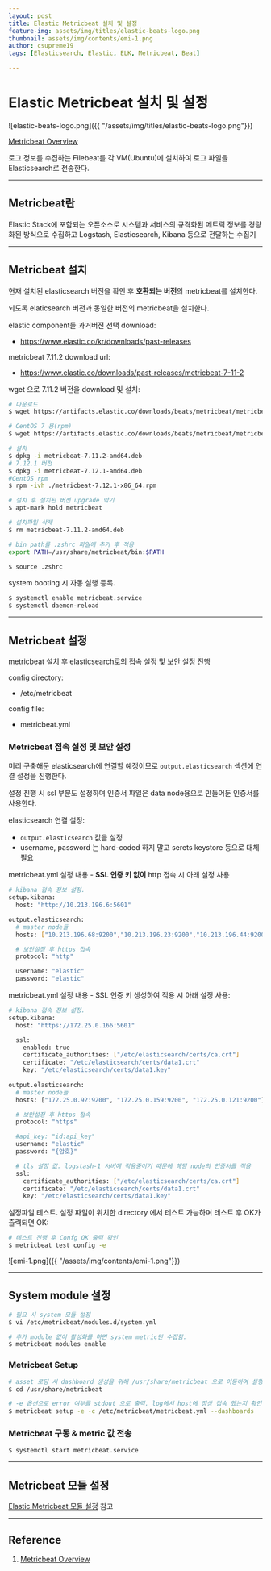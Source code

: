 ```yaml
---
layout: post
title: Elastic Metricbeat 설치 및 설정
feature-img: assets/img/titles/elastic-beats-logo.png
thumbnail: assets/img/contents/emi-1.png
author: csupreme19
tags: [Elasticsearch, Elastic, ELK, Metricbeat, Beat]

---
```


# Elastic Metricbeat 설치 및 설정

![elastic-beats-logo.png]({{ "/assets/img/titles/elastic-beats-logo.png"}})

[Metricbeat Overview](https://www.elastic.co/guide/en/beats/metricbeat/current/metricbeat-overview.html)

로그 정보를 수집하는 Filebeat를 각 VM(Ubuntu)에 설치하여 로그 파일을 Elasticsearch로 전송한다.

---
## Metricbeat란

Elastic Stack에 포함되는 오픈소스로 시스템과 서비스의 규격화된 메트릭 정보를 경량화된 방식으로 수집하고 Logstash, Elasticsearch, Kibana 등으로 전달하는 수집기

---
## Metricbeat 설치
현재 설치된 elasticsearch 버전을 확인 후 **호환되는 버전**의 metricbeat를 설치한다.

되도록 elaticsearch 버전과 동일한 버전의 metricbeat을 설치한다.

elastic component들 과거버전 선택 download:
  - https://www.elastic.co/kr/downloads/past-releases

metricbeat 7.11.2 download url:
  - https://www.elastic.co/downloads/past-releases/metricbeat-7-11-2

wget 으로 7.11.2 버전을 download 및 설치:
```sh
# 다운로드
$ wget https://artifacts.elastic.co/downloads/beats/metricbeat/metricbeat-7.11.2-amd64.deb

# CentOS 7 용(rpm)
$ wget https://artifacts.elastic.co/downloads/beats/metricbeat/metricbeat-7.12.1-x86_64.rpm

# 설치
$ dpkg -i metricbeat-7.11.2-amd64.deb
# 7.12.1 버전
$ dpkg -i metricbeat-7.12.1-amd64.deb
#CentOS rpm
$ rpm -ivh ./metricbeat-7.12.1-x86_64.rpm

# 설치 후 설치된 버전 upgrade 막기
$ apt-mark hold metricbeat

# 설치파일 삭제
$ rm metricbeat-7.11.2-amd64.deb

# bin path를 .zshrc 파일에 추가 후 적용
export PATH=/usr/share/metricbeat/bin:$PATH

$ source .zshrc
```

system booting 시 자동 실행 등록.
```sh
$ systemctl enable metricbeat.service
$ systemctl daemon-reload
```



---
## Metricbeat 설정
metricbeat 설치 후 elasticsearch로의 접속 설정 및 보안 설정 진행

config directory:
  - /etc/metricbeat

config file:
  - metricbeat.yml

### Metricbeat 접속 설정 및 보안 설정
미리 구축해둔 elasticsearch에 연결할 예정이므로 `output.elasticsearch` 섹션에 연결 설정을 진행한다.

설정 진행 시 ssl 부분도 설정하며 인증서 파일은 data node용으로 만들어둔 인증서를 사용한다.

elasticsearch 연결 설정:
  - `output.elasticsearch` 값을 설정
  - username, password 는 hard-coded 하지 말고 serets keystore 등으로 대체 필요

metricbeat.yml 설정 내용 - **SSL 인증 키 없이** http 접속 시 아래 설정 사용
```sh
# kibana 접속 정보 설정.
setup.kibana:
  host: "http://10.213.196.6:5601"

output.elasticsearch:
  # master node들 
  hosts: ["10.213.196.68:9200","10.213.196.23:9200","10.213.196.44:9200"]

  # 보안설정 후 https 접속
  protocol: "http"

  username: "elastic"
  password: "elastic"
```


metricbeat.yml 설정 내용 - SSL 인증 키 생성하여 적용 시 아래 설정 사용:
```sh
# kibana 접속 정보 설정.
setup.kibana:
  host: "https://172.25.0.166:5601"

  ssl:
    enabled: true
    certificate_authorities: ["/etc/elasticsearch/certs/ca.crt"]
    certificate: "/etc/elasticsearch/certs/data1.crt"
    key: "/etc/elasticsearch/certs/data1.key"
    
output.elasticsearch:
  # master node들 
  hosts: ["172.25.0.92:9200", "172.25.0.159:9200", "172.25.0.121:9200"]

  # 보안설정 후 https 접속
  protocol: "https"

  #api_key: "id:api_key"
  username: "elastic"
  password: "{암호}"

  # tls 설정 값. logstash-1 서버에 적용중이기 때문에 해당 node의 인증서를 적용
  ssl:
    certificate_authorities: ["/etc/elasticsearch/certs/ca.crt"]
    certificate: "/etc/elasticsearch/certs/data1.crt"
    key: "/etc/elasticsearch/certs/data1.key"
```

설정파일 테스트. 설정 파일이 위치한 directory 에서 테스트 가능하며 테스트 후 OK가 출력되면 OK:
```sh
# 테스트 진행 후 Confg OK 출력 확인
$ metricbeat test config -e
```
![emi-1.png]({{ "/assets/img/contents/emi-1.png"}})

---
## System module 설정
```sh
# 필요 시 system 모듈 설정
$ vi /etc/metricbeat/modules.d/system.yml

# 추가 module 없이 활성화를 하면 system metric만 수집함.
$ metricbeat modules enable
```

### Metricbeat Setup
```sh
# asset 로딩 시 dashboard 생성을 위해 /usr/share/metricbeat 으로 이동하여 실행
$ cd /usr/share/metricbeat

# -e 옵션으로 error 여부를 stdout 으로 출력. log에서 host에 정상 접속 했는지 확인 가능
$ metricbeat setup -e -c /etc/metricbeat/metricbeat.yml --dashboards
```

### Metricbeat 구동 & metric 값 전송
```sh
$ systemctl start metricbeat.service
```

---

## Metricbeat 모듈 설정

[Elastic Metricbeat 모듈 설정](/2021/08/02/elastic-metricbeat-modules.html) 참고

---

## Reference

1. [Metricbeat Overview](https://www.elastic.co/guide/en/beats/metricbeat/current/metricbeat-overview.html)
